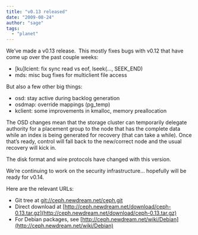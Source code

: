 ```yaml
---
title: "v0.13 released"
date: "2009-08-24"
author: "sage"
tags: 
  - "planet"
---
```


We’ve made a v0.13 release.  This mostly fixes bugs with v0.12 that have come up over the past couple weeks:

- \[ku\]lcient: fix sync read vs eof, lseek(…, SEEK\_END)
- mds: misc bug fixes for multiclient file access

But also a few other big things:

- osd: stay active during backlog generation
- osdmap: override mappings (pg\_temp)
- kclient: some improvements in kmalloc, memory preallocation

The OSD changes mean that the storage cluster can temporarily delegate authority for a placement group to the node that has the complete data while an index is being generated for recovery (that can take a while). Once that’s ready, control will fall back to the new/correct node and the usual recovery will kick in.

The disk format and wire protocols have changed with this version.

We’re continuing to work on the security infrastructure… hopefully will be ready for v0.14.

Here are the relevant URLs:

- Git tree at [git://ceph.newdream.net/ceph.git](git://ceph.newdream.net/ceph.git)
- Direct download at [http://ceph.newdream.net/download/ceph-0.13.tar.gz](http://ceph.newdream.net/download/ceph-0.13.tar.gz)
- For Debian packages, see [http://ceph.newdream.net/wiki/Debian](http://ceph.newdream.net/wiki/Debian)

